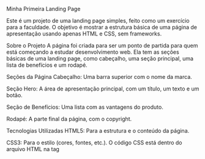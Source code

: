 Minha Primeira Landing Page<p>
Este é um projeto de uma landing page simples, feito como um exercício para a faculdade. O objetivo é mostrar a estrutura básica de uma página de apresentação usando apenas HTML e CSS, sem frameworks.

Sobre o Projeto
A página foi criada para ser um ponto de partida para quem está começando a estudar desenvolvimento web. Ela tem as seções básicas de uma landing page, como cabeçalho, uma seção principal, uma lista de benefícios e um rodapé.

Seções da Página
Cabeçalho: Uma barra superior com o nome da marca.

Seção Hero: A área de apresentação principal, com um título, um texto e um botão.

Seção de Benefícios: Uma lista com as vantagens do produto.

Rodapé: A parte final da página, com o copyright.

Tecnologias Utilizadas
HTML5: Para a estrutura e o conteúdo da página.

CSS3: Para o estilo (cores, fontes, etc.). O código CSS está dentro do arquivo HTML na tag <style> para ficar tudo em um só lugar.

Google Fonts: Para usar a fonte "Poppins".

Como Utilizar
Baixe os arquivos:
Faça o download dos arquivos do projeto para o seu computador.

Abra o arquivo:
Vá até a pasta do projeto e abra o arquivo index.html em um navegador como o Google Chrome ou Firefox.

A página vai aparecer no navegador.

Como Personalizar
Textos: Altere o conteúdo dentro das tags do HTML, como < h1 > e <  p  >.

Cores e Fontes: Modifique as propriedades dentro da tag <style> no arquivo index.html.
